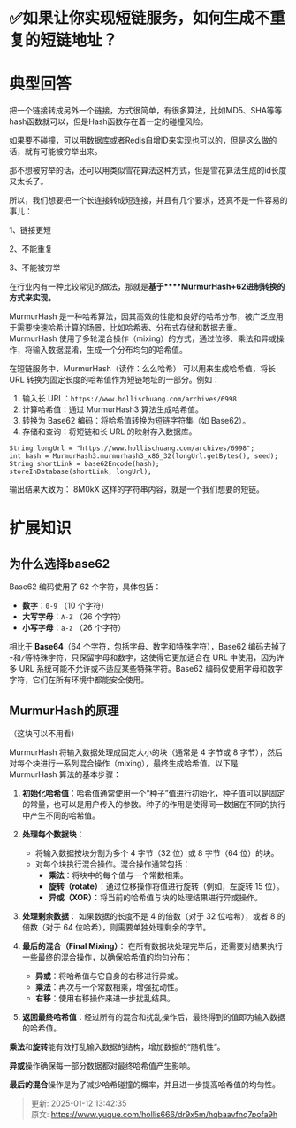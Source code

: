 # ✅如果让你实现短链服务，如何生成不重复的短链地址？

# 典型回答


把一个链接转成另外一个链接，方式很简单，有很多算法，比如MD5、SHA等等hash函数就可以，但是Hash函数存在着一定的碰撞风险。



如果要不碰撞，可以用数据库或者Redis自增ID来实现也可以的，但是这么做的话，就有可能被穷举出来。



那不想被穷举的话，还可以用类似雪花算法这种方式，但是雪花算法生成的id长度又太长了。



所以，我们想要把一个长连接转成短连接，并且有几个要求，还真不是一件容易的事儿：



1、链接更短

2、不能重复

3、不能被穷举



在行业内有一种比较常见的做法，那就是**基于****<font style="color:rgb(31, 35, 40);">MurmurHash+62进制转换的方式来实现。</font>**

<font style="color:rgb(31, 35, 40);"></font>

MurmurHash<font style="color:rgb(31, 35, 40);"> 是一种哈希算法，因其高效的性能和良好的哈希分布，被广泛应用于需要快速哈希计算的场景，比如哈希表、分布式存储和数据去重。 MurmurHash 使用了多轮混合操作（mixing）的方式，通过位移、乘法和异或操作，将输入数据混淆，生成一个分布均匀的哈希值。  </font>

<font style="color:rgb(31, 35, 40);"></font>

在短链服务中，MurmurHash（读作：么么哈希） 可以用来生成哈希值，将长 URL 转换为固定长度的哈希值作为短链地址的一部分。例如：



1. 输入长 URL<font style="color:rgb(31, 35, 40);">：</font>`https://www.hollischuang.com/archives/6998`
2. 计算哈希值<font style="color:rgb(31, 35, 40);">：通过 MurmurHash3 算法生成哈希值。</font>
3. 转换为 Base62 编码<font style="color:rgb(31, 35, 40);">：将哈希值转换为短链字符集（如 Base62）。</font>
4. 存储和查询<font style="color:rgb(31, 35, 40);">：将短链和长 URL 的映射存入数据库。</font>

<font style="color:rgb(31, 35, 40);"></font>

```plain
String longUrl = "https://www.hollischuang.com/archives/6998";
int hash = MurmurHash3.murmurhash3_x86_32(longUrl.getBytes(), seed);
String shortLink = base62Encode(hash);
storeInDatabase(shortLink, longUrl);
```



输出结果大致为： 8M0kX  这样的字符串内容，就是一个我们想要的短链。



# 扩展知识


## 为什么选择base62


Base62 编码使用了 62 个字符，具体包括：

+ **数字**：`0-9` （10 个字符）
+ **大写字母**：`A-Z` （26 个字符）
+ **小写字母**：`a-z` （26 个字符）



相比于 **Base64**（64 个字符，包括字母、数字和特殊字符），Base62 编码去掉了`+`和`/`等特殊字符，只保留字母和数字，这使得它更加适合在 URL 中使用，因为许多 URL 系统可能不允许或不适应某些特殊字符。Base62 编码仅使用字母和数字字符，它们在所有环境中都能安全使用。





## MurmurHash的原理


（这块可以不用看）



MurmurHash 将输入数据处理成固定大小的块（通常是 4 字节或 8 字节），然后对每个块进行一系列混合操作（mixing），最终生成哈希值。以下是 MurmurHash 算法的基本步骤：



1. **初始化哈希值**：哈希值通常使用一个“种子”值进行初始化，种子值可以是固定的常量，也可以是用户传入的参数。种子的作用是使得同一数据在不同的执行中产生不同的哈希值。



2. **处理每个数据块**：
    - 将输入数据按块分割为多个 4 字节（32 位）或 8 字节（64 位）的块。
    - 对每个块执行混合操作。混合操作通常包括：
        * **乘法**：将块中的每个值与一个常数相乘。
        * **旋转（rotate）**：通过位移操作将值进行旋转（例如，左旋转 15 位）。
        * **异或（XOR）**：将当前的哈希值与块的处理结果进行异或操作。



3. **处理剩余数据**： 如果数据的长度不是 4 的倍数（对于 32 位哈希），或者 8 的倍数（对于 64 位哈希），则需要单独处理剩余的字节。



4. **最后的混合（Final Mixing）**： 在所有数据块处理完毕后，还需要对结果执行一些最终的混合操作，以确保哈希值的均匀分布：
    - **异或**：将哈希值与它自身的右移进行异或。
    - **乘法**：再次与一个常数相乘，增强扰动性。
    - **右移**：使用右移操作来进一步扰乱结果。



5. **返回最终哈希值**：经过所有的混合和扰乱操作后，最终得到的值即为输入数据的哈希值。





**乘法**和**旋转**能有效打乱输入数据的结构，增加数据的“随机性”。

**异或**操作确保每一部分数据都对最终哈希值产生影响。

**最后的混合**操作是为了减少哈希碰撞的概率，并且进一步提高哈希值的均匀性。



> 更新: 2025-01-12 13:42:35  
> 原文: <https://www.yuque.com/hollis666/dr9x5m/hqbaavfnq7pofa9h>